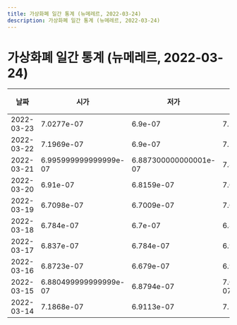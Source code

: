 ```yaml
---
title: 가상화폐 일간 통계 (뉴메레르, 2022-03-24)
description: 가상화폐 일간 통계 (뉴메레르, 2022-03-24)
---
```


가상화폐 일간 통계 (뉴메레르, 2022-03-24)
===

|날짜|시가|저가|고가|종가|비고|
|--|--|--|--|--|--|
|2022-03-23|7.0277e-07|6.9e-07|7.104e-07|6.9669e-07|    |
|2022-03-22|7.1969e-07|6.9e-07|7.1974e-07|7.0305e-07|    |
|2022-03-21|6.995999999999999e-07|6.887300000000001e-07|7.8318e-07|7.123299999999999e-07|    |
|2022-03-20|6.91e-07|6.8159e-07|7.057e-07|6.9138e-07|    |
|2022-03-19|6.7098e-07|6.7009e-07|7.057e-07|6.911e-07|    |
|2022-03-18|6.784e-07|6.7e-07|6.837e-07|6.7009e-07|    |
|2022-03-17|6.837e-07|6.784e-07|6.9514e-07|6.784e-07|    |
|2022-03-16|6.8723e-07|6.679e-07|6.9748e-07|6.815799999999999e-07|    |
|2022-03-15|6.880499999999999e-07|6.8794e-07|7.027799999999999e-07|6.911200000000001e-07|    |
|2022-03-14|7.1868e-07|6.9113e-07|7.5226e-07|6.911499999999999e-07|    |
